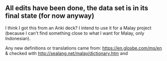 ## All edits have been done, the data set is in its final state (for now anyway)

I think I got this from an Anki deck? I intend to use it for a Malay project (because I can't find something close to what I want for Malay, only Indonesian).

Any new definitions or translations came from: https://en.glosbe.com/ms/en & checked with http://sealang.net/malay/dictionary.htm and 
